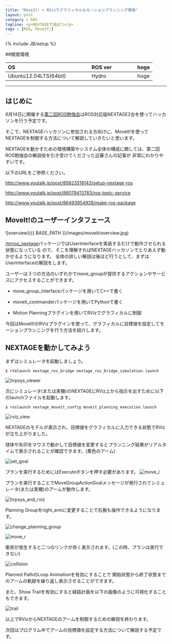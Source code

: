 ```yaml
---
title: "MoveIt! + RVizでグラフィカルなモーションプランニング環境"
layout: post
category : ROS
tagline: <p>NEXTAGEで遊ぼう</p>
tags : [ROS, MoveIt!]
---
```


{% include JB/setup %} 

##開発環境

| OS                    | 　　　 | ROS ver | 　　　 |hoge |
|:--------------------- | ------ |:------- | ------ |:--- |
| Ubuntu12.04LTS(64bit) | 　　　 | Hydro   | 　　　 |hoge |

**********

## はじめに

6月14日に開催する[第二回ROS勉強会](http://ros-users.doorkeeper.jp/events/11230)はROS対応版NEXTAGE2台を使ってハッカソンを行う予定です。

そこで、NEXTAGEハッカソンに参加される方向けに、MoveIt!を使ってNEXTAGEを制御する方法について解説していきたいと思います。

NEXTAGEを動かすための環境構築やシステム全体の構成に関しては、第二回ROS勉強会の解説役を引き受けてくださった近藤さんの記事が
非常にわかりやすいです。

以下のURLをご参照ください。

http://www.youtalk.jp/post/85823518143/setup-nextage-ros

http://www.youtalk.jp/post/86079413783/ros-topic-service

http://www.youtalk.jp/post/86493954928/make-ros-package

## MoveIt!のユーザーインタフェース

![overview]({{ BASE_PATH }}/images/moveit/overview.jpg)

[rtmros_nextage](https://github.com/tork-a/rtmros_nextage)パッケージではUserInterfaceを実装するだけで動作させられる状態になっている
ので、そこを理解すればNEXTAGEハッカソンでとりあえず動かせるようになります。
全体の詳しい解説は後ほど行うとして、まずはUserInterfaceの解説をします。

ユーザーは３つの方法のいずれかでmove_groupが提供するアクションやサービスにアクセスすることができます。

 * move_group_interfaceパッケージを用いてC++で書く

 * moveit_commanderパッケージを用いてPythonで書く

 * Motion Planningプラグインを用いてRVizでグラフィカルに制御

今回はMoveIt!のRVizプラグインを使って、グラフィカルに目標値を設定してモーションプランニングを行う方法を紹介します。

## NEXTAGEを動かしてみよう

まずはシミュレータを起動しましょう。

    $ rtmlaunch nextage_ros_bridge nextage_ros_bridge_simulation.launch

![hrpsys_viewer]( {{BASE_PATH}}/images/moveit/hrpsys_viewer.jpg)

次にシミュレータ(または実機)のNEXTAGEにRViz上から指示を出すために以下のlaunchファイルを起動します。

    $ roslaunch nextage_moveit_config moveit_planning_execution.launch

![rviz_view]( {{BASE_PATH}}/images/moveit/rviz_view.jpg)

NEXTAGEのモデルが表示され、目標値をグラフィカルに入力できる状態でRVizが立ち上がりました。

球体や矢印をマウスで動かして目標値を変更するとプランニング結果がリアルタイムで表示されることが確認できます。(黄色のアーム)

![set_goal]( {{BASE_PATH}}/images/moveit/rviz_nextage_set_goal_l.jpg)

プランを実行するためにはExecuteボタンを押す必要があります。
![move_l]( {{BASE_PATH}}/images/moveit/rviz_nextage_move_l.jpg)

プランを実行することでMoveGroupActionGoalメッセージが発行されてシミュレータ(または実機)のアームが動作します。

![hrpsys_and_rviz]({{BASE_PATH}}/images/moveit/hrpsys_rviz_nextage_move_l.jpg)

Planning Groupをright_armに変更することで右腕も操作できるようになります。

![change_planning_group]({{BASE_PATH}}/images/moveit/rviz_nextage_change_planning_group.jpg)

![move_r]( {{BASE_PATH}}/images/moveit/hrpsys_rviz_nextage_move_r.jpg)

衝突が発生すると二つのリンクが赤く表示されます。(この時、プランは実行できない)

![collision]( {{BASE_PATH}}/images/moveit/rviz_nextage_collision.jpg)

Planned PathのLoop Animationを有効にすることで
開始状態から終了状態までのアームの軌跡を繰り返し表示させることができます。

また、Show Trailを有効にすると経路計画を以下の画像のように可視化することもできます。

![trail]({{BASE_PATH}}/images/moveit/rviz_nextage_trail.jpg)

以上でRVizからNEXTAGEのアームを制御するための解説を終わります。

次回はプログラム中でアームの目標値を設定する方法について解説する予定です。

